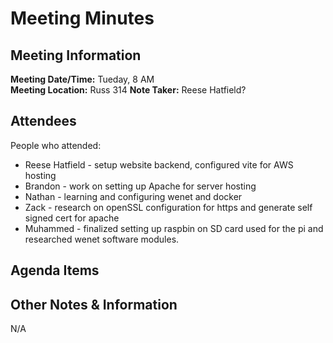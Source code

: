 # Meeting Minutes
## Meeting Information
**Meeting Date/Time:** Tueday, 8 AM  
**Meeting Location:** Russ 314
**Note Taker:** Reese Hatfield?

## Attendees
People who attended:
- Reese Hatfield - setup website backend, configured vite for AWS hosting
- Brandon - work on setting up Apache for server hosting
- Nathan - learning and configuring wenet and docker
- Zack - research on openSSL configuration for https and generate self signed cert for apache
- Muhammed - finalized setting up raspbin on SD card used for the pi and researched wenet software modules.
## Agenda Items


## Other Notes & Information
N/A
